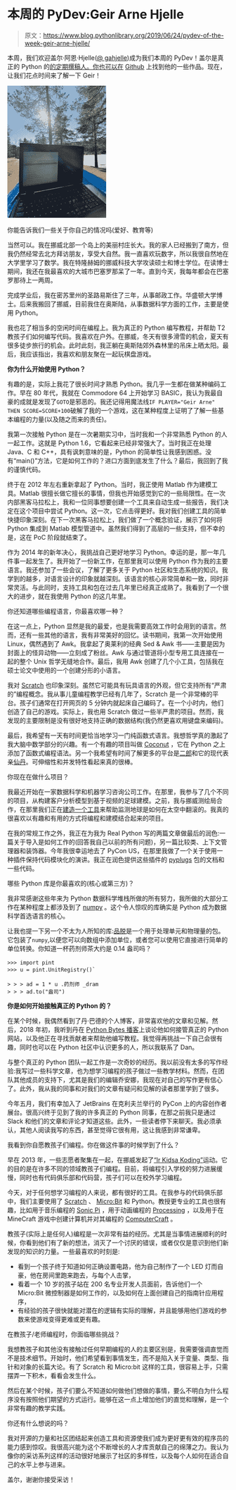 # 本周的 PyDev:Geir Arne Hjelle

> 原文：<https://www.blog.pythonlibrary.org/2019/06/24/pydev-of-the-week-geir-arne-hjelle/>

本周，我们欢迎盖尔·阿恩·Hjelle([@ gahjelle](http://@gahjelle))成为我们本周的 PyDev！盖尔是真正的 Python 的[的定期撰稿人。你也可以在](https://realpython.com/team/gahjelle/) [Github](https://github.com/gahjelle/) 上找到他的一些作品。现在，让我们花点时间来了解一下 Geir！

![](img/e6cacf49667f58e7b3d23b9d6dd045fd.png)

你能告诉我们一些关于你自己的情况吗(爱好、教育等)

当然可以。我在挪威北部一个岛上的美丽村庄长大。我的家人已经搬到了南方，但我仍然经常去北方拜访朋友，享受大自然。我一直喜欢玩数字，所以我很自然地在大学里学习了数学。我在特隆赫姆的挪威科技大学攻读硕士和博士学位。在读博士期间，我还在我最喜欢的大城市巴塞罗那呆了一年。直到今天，我每年都会在巴塞罗那待上一两周。

完成学业后，我在密苏里州的圣路易斯住了三年，从事邮政工作。华盛顿大学博士。后来我搬回了挪威，目前我住在奥斯陆，从事数据科学方面的工作，主要是使用 Python。

我也花了相当多的空闲时间在编程上。我为真正的 Python 编写教程，并帮助 T2 教孩子们如何编写代码。我喜欢在户外。在挪威，冬天有很多滑雪的机会，夏天有很多徒步旅行的机会。此时此刻，我正躺在奥斯陆郊外森林里的吊床上晒太阳。最后，我应该指出，我喜欢和朋友聚在一起玩棋盘游戏。

**你为什么开始使用 Python？**

有趣的是，实际上我花了很长时间才熟悉 Python。我几乎一生都在做某种编码工作。早在 80 年代，我就在 Commodore 64 上开始学习 BASIC，我认为我最自豪的成就是发现了`GOTO`是邪恶的。我还记得用魔法线`IF PLAYER="Geir Arne" THEN SCORE=SCORE+100`破解了我的一个游戏，这在某种程度上证明了了解一些基本编程的力量(以及随之而来的责任)。

我第一次接触 Python 是在一次暑期实习中，当时我和一个非常熟悉 Python 的人一起工作。这就是 Python 1.6，它看起来已经非常强大了。当时我正在处理 Java、C 和 C++，具有讽刺意味的是，Python 的简单性让我感到困惑。没有“main()”方法，它是如何工作的？进口方面到底发生了什么？最后，我回到了我的谨慎代码。

终于在 2012 年左右重新拿起了 Python。当时，我正使用 Matlab 作为建模工具。Matlab 很擅长做它擅长的事情，但我也开始感觉到它的一些局限性。在一次内部黑客马拉松上，我和一位同事想要创建一个工具来自动生成一些报告，我们决定在这个项目中尝试 Python。这一次，它点击得更好。我对我们创建工具的简单快捷印象深刻。在下一次黑客马拉松上，我们做了一个概念验证，展示了如何将 Python 集成到 Matlab 模型管道中。虽然我们得到了高层的一些支持，但不幸的是，这在 PoC 阶段就结束了。

作为 2014 年的新年决心，我挑战自己更好地学习 Python。幸运的是，那一年几件事一起发生了。我开始了一份新工作，在那里我可以使用 Python 作为我的主要语言。我还参加了一些会议，了解了更多关于 Python 社区和生态系统的知识。我学到的越多，对语言设计的印象就越深刻。该语言的核心非常简单和一致，同时非常灵活。与此同时，支持工具和包在过去几年里已经真正成熟了。我看到了一个很大的进步，就在我使用 Python 的这几年里。

你还知道哪些编程语言，你最喜欢哪一种？

在这一点上，Python 显然是我的最爱，也是我需要高效工作时会用到的语言。然而，还有一些其他的语言，我有非常美好的回忆。读书期间，我第一次开始使用 Linux，偶然遇到了 Awk。我拿起了奥莱利的经典 Sed & Awk 书——主要是因为封面上的怪异动物——立刻成了粉丝。Awk 与通过管道将小型专用工具连接在一起的整个 Unix 哲学无缝地合作。最后，我用 Awk 创建了几个小工具，包括我在硕士论文中使用的一个创建分形的小语言。

我对 [Scratch](https://scratch.mit.edu/) 也印象深刻。虽然它可能具有玩具语言的外观，但它支持所有“严肃的”编程概念。我从事儿童编程教学已经有几年了，Scratch 是一个非常棒的平台。孩子们通常在打开网页的 5 分钟内就起床自己编码了。在一个小时内，他们创造了自己的游戏。实际上，我也用 Scratch 做过一些半严肃的项目。然而，我发现的主要限制是没有很好地支持正确的数据结构(我仍然更喜欢用键盘来编码)。

最后，我希望有一天有时间更恰当地学习一门纯函数式语言。我想哲学真的激起了我大脑中数学部分的兴趣。有一个有趣的项目叫做 [Coconut](http://coconut-lang.org) ，它在 Python 之上添加了函数式编程语法。另一个我希望有时间了解更多的平台是[二郎](https://www.erlang.org)和它的现代表亲[仙丹](https://elixir-lang.org)。可伸缩性和并发特性看起来真的很棒。

你现在在做什么项目？

我最近开始在一家数据科学和机器学习咨询公司工作。在那里，我参与了几个不同的项目，从构建客户分析模型到基于视频的足球建模。之前，我与挪威测绘局合作，在那里我们正在[建造一个工具](https://kartverket.github.io/where/)来帮助监测地球是如何在太空中翻滚的。我真的很喜欢以有趣和有用的方式将编程和建模结合起来的项目。

在我的常规工作之外，我正在为我为 Real Python 写的两篇文章做最后的润色:一篇关于导入是如何工作的(回答我自己以前的所有问题)，另一篇比较类、上下文管理器和装饰器。今年我很幸运地去了 PyCon US，在那里我做了一个关于使用一种插件保持代码模块化的演讲。我正在润色提供这些插件的 [pyplugs](https://pypi.org/project/pyplugs/) 包的文档和一些代码。

哪些 Python 库是你最喜欢的(核心或第三方)？

我非常感谢这些年来为 Python 数据科学堆栈所做的所有努力，我所做的大部分工作在某种程度上都涉及到了 [numpy](https://www.numpy.org) 。这个令人惊叹的库确实是 Python 成为数据科学首选语言的核心。

让我也提一下另一个不太为人所知的库:[品脱](https://pint.readthedocs.io/)是一个用于处理单元和物理量的包。它包装了`numpy`,以便您可以向数组中添加单位，或者您可以使用它直接进行简单的单位转换。你知道一杯药剂师茶大约是 0.14 盎司吗？

```
>>> import pint
>>> u = pint.UnitRegistry()`

> > > ad = 1 * u .药剂师 _dram
> > > ad.to("盎司")
```

**你是如何开始接触真正的 Python 的？**

在某个时候，我偶然看到了丹·巴德的个人博客，非常喜欢他的文章和见解。然后，2018 年初，我听到丹在 [Python Bytes 播客](https://pythonbytes.fm/episodes/show/62/wooey-and-gooey-are-simple-python-guis)上谈论他如何接管真正的 Python 网站，以及他正在寻找贡献者来帮助他编写教程。我觉得再挑战一下自己会很有趣，同时也可以在 Python 社区中认识更多的人，所以我联系了 Dan。

与整个真正的 Python 团队一起工作是一次奇妙的经历。我以前没有太多的写作经验:我写过一些科学文章，也为想学习编程的孩子做过一些教学材料。然而，在团队其他成员的支持下，尤其是我们的编辑乔安娜，我现在对自己的写作更有信心了。此外，我从我的同事和对我们的文章有疑问和见解的读者那里学到了很多。

今年五月，我们有幸加入了 JetBrains 在克利夫兰举行的 PyCon 上的内容创作者展台。很高兴终于见到了我的许多真正的 Python 同事，在那之前我只是通过 Slack 和他们的文章和评论才知道这些。此外，一些读者停下来聊天。我必须承认，其他人阅读我写的东西，甚至觉得它很有用，这让我感到非常谦卑。

我看到你自愿教孩子们编程。你在做这件事的时候学到了什么？

早在 2013 年，一些志愿者聚集在一起，在挪威发起了[“lr Kidsa Koding”](https://kidsakoder.no/)运动。它的目的是在许多不同的领域教孩子们编程。目前，将编程引入学校的努力进展缓慢，同时也有代码俱乐部和代码营，孩子们可以在校外学习编程。

今天，对于任何想学习编程的人来说，都有很好的工具。在我参与的代码俱乐部中，我们主要使用了 [Scratch](https://scratch.mit.edu/) 、 [Micro:Bit](https://www.microbit.org) 和 Python。教授更专业的工具也很有趣，比如用于音乐编程的 [Sonic Pi](https://sonic-pi.net) ，用于动画编程的 [Processing](https://processing.org) ，以及用于在 MineCraft 游戏中创建计算机并对其编程的 [ComputerCraft](http://www.computercraft.info) 。

教孩子(实际上是任何人)编程是一次非常有益的经历。尤其是当事情进展顺利的时候，你看到他们有了新的想法，消灭了一个讨厌的错误，或者仅仅是意识到他们新发现的知识的力量。一些最喜欢的时刻是:

*   看到一个孩子终于知道如何正确设置电路，他为自己制作了一个 LED 灯而自豪，他在房间里跑来跑去，与每个人击掌，
*   看着一个 10 岁的孩子站在 200 名专业开发人员面前，告诉他们一个 Micro:Bit 微控制器是如何工作的，以及如何在上面创建自己的指南针应用程序，
*   有经验的孩子很快就能对潜在的逻辑有实际的理解，并且能够用他们游戏的参数来使游戏变得更难或更有趣。

在教孩子/老师编程时，你面临哪些挑战？

我想教孩子和其他没有接触过任何早期编程的人的主要区别是，我需要强调直觉而不是技术细节。开始时，他们希望看到事情发生，而不是陷入关于变量、类型、指针和对象的长篇大论。有了 Scratch 和 Micro:bit 这样的工具，很容易上手，只需摆弄一下积木，看看会发生什么。

然后在某个时候，孩子们要么不知道如何做他们想做的事情，要么不明白为什么程序没有按照他们期望的方式运行。能够在这一点上增加他们的直觉和理解，是一个非常有趣的教学实践。

你还有什么想说的吗？

我对开源的力量和社区团结起来创造工具和资源使我们成为更好更有效的程序员的能力感到惊叹。我很高兴能为这个不断增长的人才库贡献自己的绵薄之力。我认为像你的采访系列这样的活动很好地展示了社区的多样性，以及每个人如何在适合自己的水平上参与进来。

盖尔，谢谢你接受采访！